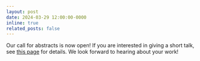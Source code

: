 ```yaml
---
layout: post
date: 2024-03-29 12:00:00-0000
inline: true
related_posts: false
---
```


Our call for abstracts is now open! If you are interested in giving a short talk, see <a href="https://bayareadevosymposium.github.io/bayareadevosymposium/abstracts/" target="_blank">this page</a> for details. We look forward to hearing about your work!

